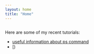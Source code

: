 ```yaml
---
layout: home
title: "Home"
---
```

##

Here are some of my recent tutorials:
- [useful information about ps command](./posts/ps.md)
- [)

